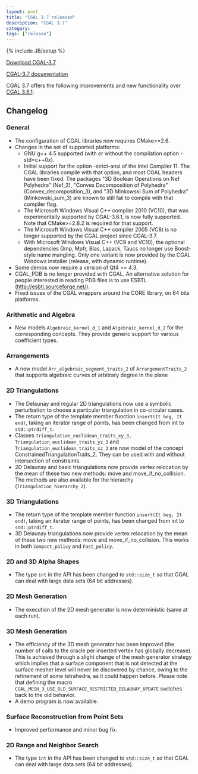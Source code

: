```yaml
---
layout: post
title: "CGAL 3.7 released"
description: "CGAL 3.7"
category:
tags: ["release"]
---
```

{% include JB/setup %}

<i class="bi bi-arrow-down-circle"></i>
<a href="https://github.com/CGAL/cgal/releases/tag/releases%2FCGAL-3.7">Download CGAL-3.7</a>

<i class="bi bi-book"></i>
<a href="https://doc.cgal.org/Manual/3.7/doc_html/cgal_manual/packages.html">CGAL-3.7 documentation</a>

<p>CGAL 3.7 offers the following improvements and new functionality over
<a href="../../../../2010/06/30/cgal-361">CGAL 3.6.1</a>:</p>

<div class="product-detail-info" markdown="1">

## Changelog

### General

-   The configuration of CGAL libraries now requires CMake&gt;=2.6.
-   Changes in the set of supported platforms:
    -   GNU g++ 4.5 supported (with or without the compilation option
        -std=c++0x).
    -   Initial support for the option -strict-ansi of the Intel
        Compiler 11. The CGAL libraries compile with that option, and
        most CGAL headers have been fixed. The packages "3D Boolean
        Operations on Nef Polyhedra" (Nef_3), "Convex Decomposition of
        Polyhedra" (Convex_decomposition_3), and "3D Minkowski Sum of
        Polyhedra" (Minkowski_sum_3) are known to still fail to
        compile with that compiler flag.
    -   The Microsoft Windows Visual C++ compiler 2010 (VC10), that was
        experimentally supported by CGAL-3.6.1, is now fully supported.
        Note that CMake&gt;=2.8.2 is required for that support.
    -   The Microsoft Windows Visual C++ compiler 2005 (VC8) is no
        longer supported by the CGAL project since CGAL-3.7.
    -   With Microsoft Windows Visual C++ (VC9 and VC10), the optional
        dependencies Gmp, Mpfr, Blas, Lapack, Taucs no longer use
        Boost-style name mangling. Only one variant is now provided by
        the CGAL Windows installer (release, with dynamic runtime).
-   Some demos now require a version of Qt4 &gt;= 4.3.
-   CGAL_PDB is no longer provided with CGAL. An alternative solution
    for people interested in reading PDB files is to use ESBTL
    (http://esbtl.sourceforge.net/).
-   Fixed issues of the CGAL wrappers around the CORE library, on 64 bits
    platforms.

### Arithmetic and Algebra

-   New models `Algebraic_kernel_d_1` and `Algebraic_kernel_d_2` for
    the corresponding concepts. They provide generic support for various
    coefficient types.

### Arrangements

-   A new model `Arr_algebraic_segment_traits_2` of
    `ArrangementTraits_2` that supports algebraic curves of arbitrary
    degree in the plane

### 2D Triangulations

-   The Delaunay and regular 2D triangulations now use a symbolic
    perturbation to choose a particular triangulation in co-circular
    cases.
-   The return type of the template member function `insert(It beg, It
    end)`, taking an iterator range of points, has been changed from int
    to `std::ptrdiff_t`.
-   Classes `Triangulation_euclidean_traits_xy_3,`
    `Triangulation_euclidean_traits_yz_3` and
    `Triangulation_euclidean_traits_xz_3` are now model of the concept
    ConstrainedTriangulationTraits_2. They can be used with and without
    intersection of constraints.
-   2D Delaunay and basic triangulations now provide vertex relocation
    by the mean of these two new methods: move and
    move_if_no_collision. The methods are also available for the
    hierarchy (`Triangulation_hierarchy_2`).

### 3D Triangulations

-   The return type of the template member function `insert(It beg, It
    end)`, taking an iterator range of points, has been changed from int
    to `std::ptrdiff_t`.
-   3D Delaunay triangulations now provide vertex relocation by the mean
    of these two new methods: move and move_if_no_collision. This
    works in both `Compact_policy` and `Fast_policy`.

### 2D and 3D Alpha Shapes

-   The type `int` in the API has been changed to `std::size_t` so that
    CGAL can deal with large data sets (64 bit addresses).

### 2D Mesh Generation

-   The execution of the 2D mesh generator is now deterministic (same at
    each run).

### 3D Mesh Generation

-   The efficiency of the 3D mesh generator has been improved (the
    number of calls to the oracle per inserted vertex has globally
    decrease). This is achieved through a slight change of the mesh
    generator strategy which implies that a surface component that is
    not detected at the surface mesher level will never be discovered by
    chance, owing to the refinement of some tetrahedra, as it could
    happen before. Please note that defining the macro
    `CGAL_MESH_3_USE_OLD_SURFACE_RESTRICTED_DELAUNAY_UPDATE`
    switches back to the old behavior.
-   A demo program is now available.

### Surface Reconstruction from Point Sets

-   Improved performance and minor bug fix.

### 2D Range and Neighbor Search

-   The type `int` in the API has been changed to `std::size_t` so that
    CGAL can deal with large data sets (64 bit addresses).
</div>

